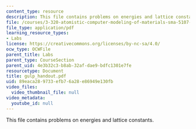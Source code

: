 ```yaml
---
content_type: resource
description: This file contains problems on energies and lattice constants.
file: /courses/3-320-atomistic-computer-modeling-of-materials-sma-5107-spring-2005/89eaca289733efb76a28e86949e130fb_gulp_handout.pdf
file_type: application/pdf
learning_resource_types:
- Labs
license: https://creativecommons.org/licenses/by-nc-sa/4.0/
ocw_type: OCWFile
parent_title: Labs
parent_type: CourseSection
parent_uid: 4e3b32c3-b8ab-32af-dae9-bdfc1301e7fe
resourcetype: Document
title: gulp_handout.pdf
uid: 89eaca28-9733-efb7-6a28-e86949e130fb
video_files:
  video_thumbnail_file: null
video_metadata:
  youtube_id: null
---
```

This file contains problems on energies and lattice constants.